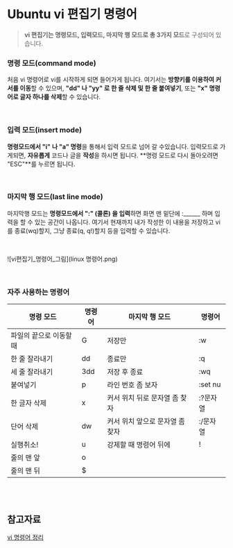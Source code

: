 # Ubuntu vi 편집기 명령어

> **vi 편집기는 명령모드, 입력모드, 마지막 행 모드로 총 3가지 모드**로 구성되어 있습니다.



### 명령 모드(command mode)

처음 vi 명령어로 vi를 시작하게 되면 들어가게 됩니다. 여기서는 **방향키를 이용하여 커서를 이동**할 수 있으며, **"dd" 나 "yy" 로 한 줄 삭제 및 한 줄 붙여넣기**, 또는 **"x" 명령어로 글자 하나를 삭제**할 수 있습니다.

<br/>

### 입력 모드(insert mode)

**명령모드에서 "i" 나 "a" 명령**을 통해서 입력 모드로 넘어 갈 수있습니다. 입력모드로 가게되면, **자유롭게** 코드나 글을 **작성**을 하시면 됩니다. **명령 모드로 다시 돌아오려면 "ESC"**를 누르면 됩니다.

<br/>

### 마지막 행 모드(last line mode)

마지막행 모드는 **명령모드에서 ":" (콜론) 을 입력**하면 화면 맨 밑단에 :______ 하며 입력을 할 수 있는 공간이 나옵니다. 여기서 현재까지 내가 작성한 이 내용을 저장하고 vi를 종료(wq)할지, 그냥 종료(q, q!)할지 등을 입력할 수 있습니다.

<br/>

![vi편집기_명령어_그림](linux 명령어.png)

<br/>

### 자주 사용하는 명령어

| 명령 모드               | 명령어 | 마지막 행 모드                  | 명령어   |
| ----------------------- | ------ | ------------------------------- | -------- |
| 파일의 끝으로 이동할 때 | G      | 저장만                          | :w       |
| 한 줄 잘라내기          | dd     | 종료만                          | :q       |
| 세 줄 잘라내기          | 3dd    | 저장 후 종료                    | :wq      |
| 붙여넣기                | p      | 라인 번호 좀 보자               | :set nu  |
| 한 글자 삭제            | x      | 커서 위치 뒤로 문자열 좀 찾자   | :?문자열 |
| 단어 삭제               | dw     | 커서 위치 앞으로 문자열 좀 찾자 | :/문자열 |
| 실행취소!               | u      | 강제할 때 명령어 뒤에           | !        |
| 줄의 맨 앞              | o      |                                 |          |
| 줄의 맨 뒤              | $      |                                 |          |

<br/>

<br/>

## 참고자료

[vi 명령어 정리](https://blockdmask.tistory.com/25)
